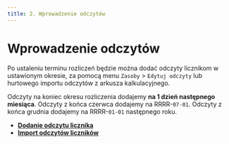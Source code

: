 ```yaml
---
title: 2. Wprowadzenie odczytów
---
```


# Wprowadzenie odczytów

Po ustaleniu terminu rozliczeń będzie można dodać odczyty licznikom w ustawionym okresie, za pomocą menu `Zasoby` > `Edytuj odczyty` lub hurtowego importu odczytów z arkusza kalkulacyjnego.

Odczyty na koniec okresu rozliczenia dodajemy **na 1 dzień następnego miesiąca**. Odczyty z końca czerwca dodajemy na RRRR-`07-01`. Odczyty z końca grudnia dodajemy na RRRR-`01-01` następnego roku.

- **[Dodanie odczytu licznika](https://doc.weles3.pl/administracyjne/odczyty/Dodanie-odczytu-licznika.html)**
- **[Import odczytów liczników](https://doc.weles3.pl/administracyjne/odczyty/Import-odczytow-licznikow.html)**